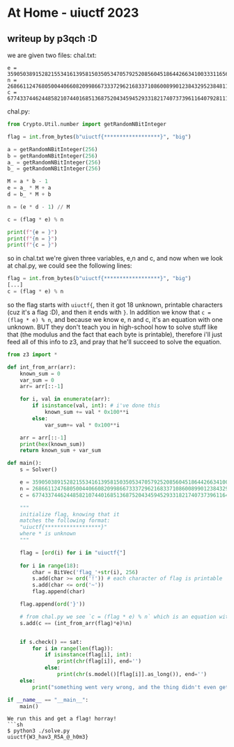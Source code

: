 # At Home - uiuctf 2023
## writeup by p3qch :D

we are given two files:
chal.txt:
```
e = 359050389152821553416139581503505347057925208560451864426634100333116560422313639260283981496824920089789497818520105189684311823250795520058111763310428202654439351922361722731557743640799254622423104811120692862884666323623693713
n = 26866112476805004406608209986673337296216833710860089901238432952384811714684404001885354052039112340209557226256650661186843726925958125334974412111471244462419577294051744141817411512295364953687829707132828973068538495834511391553765427956458757286710053986810998890293154443240352924460801124219510584689
c = 67743374462448582107440168513687520434594529331821740737396116407928111043815084665002104196754020530469360539253323738935708414363005373458782041955450278954348306401542374309788938720659206881893349940765268153223129964864641817170395527170138553388816095842842667443210645457879043383345869
```

chal.py:
```py
from Crypto.Util.number import getRandomNBitInteger

flag = int.from_bytes(b"uiuctf{******************}", "big")

a = getRandomNBitInteger(256)
b = getRandomNBitInteger(256)
a_ = getRandomNBitInteger(256)
b_ = getRandomNBitInteger(256)

M = a * b - 1
e = a_ * M + a
d = b_ * M + b

n = (e * d - 1) // M

c = (flag * e) % n

print(f"{e = }")
print(f"{n = }")
print(f"{c = }")
```

so in chal.txt we're given three variables, e,n and c, and now when we look at chal.py, we could see the following lines: 
```py
flag = int.from_bytes(b"uiuctf{******************}", "big")
[...]
c = (flag * e) % n
```
so the flag starts with `uiuctf{`, then it got 18 unknown, printable characters (cuz it's a flag :D), and then it ends with `}`.
In addition we know that `c = (flag * e) % n`, and because we know e, n and c, it's an equation with one unknown.
BUT they don't teach you in high-school how to solve stuff like that (the modulus and the fact that each byte is printable), therefore i'll just feed all of this info to z3, and pray that he'll succeed to solve the equation.

```py
from z3 import *

def int_from_arr(arr):
    known_sum = 0
    var_sum = 0
    arr= arr[::-1]

    for i, val in enumerate(arr):
        if isinstance(val, int): # i've done this 
            known_sum += val * 0x100**i
        else:
            var_sum+= val * 0x100**i

    arr = arr[::-1]
    print(hex(known_sum))
    return known_sum + var_sum

def main():
    s = Solver()

    e = 359050389152821553416139581503505347057925208560451864426634100333116560422313639260283981496824920089789497818520105189684311823250795520058111763310428202654439351922361722731557743640799254622423104811120692862884666323623693713
    n = 26866112476805004406608209986673337296216833710860089901238432952384811714684404001885354052039112340209557226256650661186843726925958125334974412111471244462419577294051744141817411512295364953687829707132828973068538495834511391553765427956458757286710053986810998890293154443240352924460801124219510584689
    c = 67743374462448582107440168513687520434594529331821740737396116407928111043815084665002104196754020530469360539253323738935708414363005373458782041955450278954348306401542374309788938720659206881893349940765268153223129964864641817170395527170138553388816095842842667443210645457879043383345869

    """
    initialize flag, knowing that it 
    matches the following format: 
    "uiuctf{******************}"
    where * is unknown
    """

    flag = [ord(i) for i in "uiuctf{"]
    
    for i in range(18):
        char = BitVec('flag_'+str(i), 256)
        s.add(char >= ord('!')) # each character of flag is printable
        s.add(char <= ord('~'))
        flag.append(char)

    flag.append(ord('}'))

    # from chal.py we see `c = (flag * e) % n` which is an equation with one unknown (flag). Let z3 solve it for us
    s.add(c == (int_from_arr(flag)*e)%n)


    if s.check() == sat:
        for i in range(len(flag)):
            if isinstance(flag[i], int):
                print(chr(flag[i]), end='')
            else:
                print(chr(s.model()[flag[i]].as_long()), end='')
    else:
        print("something went very wrong, and the thing didn't even get solved. Sad banana")

if __name__ == "__main__":
    main()
```

``` 
We run this and get a flag! horray!
```sh
$ python3 ./solve.py
uiuctf{W3_hav3_R5A_@_h0m3}
```